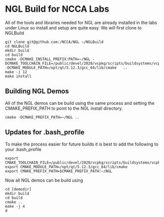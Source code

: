 # NGL Build for NCCA Labs

All of the tools and libraries needed for NGL are already installed in the labs under Linux so install and setup are quite easy. We will first clone to NGLBuild

```
git clone git@github.com:/NCCA/NGL ~/NGLBuild
cd NGLBuild
mkdir build
cd build
cmake -DCMAKE_INSTALL_PREFIX:PATH=~/NGL -DCMAKE_TOOLCHAIN_FILE=/public/devel/2020/vcpkg/scripts/buildsystems/vcpkg.cmake -DCMAKE_MODULE_PATH=/opt/qt/5.12.3/gcc_64/lib/cmake   ..
make -j 12
make install
```

## Building NGL Demos

All of the NGL demos can be build using the same process and setting the CMAKE_PREFIX_PATH to point to the NGL install directory.

```
cmake -DCMAKE_PREFIX_PATH=~/NGL ..
```

## Updates for .bash_profile

To make the process easier for future builds it is best to add the following to your .bash_profile

```
export CMAKE_TOOLCHAIN_FILE=/public/devel/2020/vcpkg/scripts/buildsystems/vcpkg.cmake
export CMAKE_MODULE_PATH=/opt/qt/5.12.3/gcc_64/lib/cmake
export CMAKE_PREFIX_PATH=$CMAKE_PREFIX_PATH:~/NGL
```

Now all NGL demos can be build using

```
cd [demodir]
mkdir build
cd build
cmake ..
make -j 4
d

```
